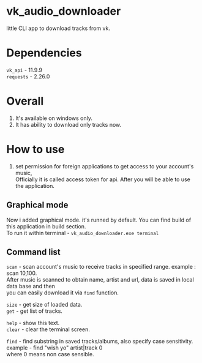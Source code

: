 # vk_audio_downloader
little CLI app to download tracks from vk.

# Dependencies
```vk_api```   - 11.9.9<br>
```requests``` - 2.26.0<br>

# Overall
1. It's available on windows only.<br>
2. It has ability to download only tracks now.<br>


# How to use
1. set permission for foreign applications to get access to your account's music,<br>
Officially it is called access token for api.
After you will be able to use the application.

## Graphical mode
Now i added graphical mode. it's runned by default. You can find build of this application in build section.<br>
To run it within terminal - ```vk_audio_downloader.exe terminal```

## Command list
```scan``` - scan account's music to receive tracks in specified range. example : scan  10,100.<br>
After music is scanned to obtain name, artist and url, data is saved in local data base and then<br>
you can easily download it via ```find``` function.<br>

```size``` - get size of loaded data.<br>
```get``` - get list of tracks.<br>

```help``` - show this text.<br>
```clear``` - clear the terminal screen.<br>

```find``` - find substring in saved tracks/albums, also specify case sensitivity. example - find "wish yo" artist|track 0<br>
              where 0 means non case sensible.

